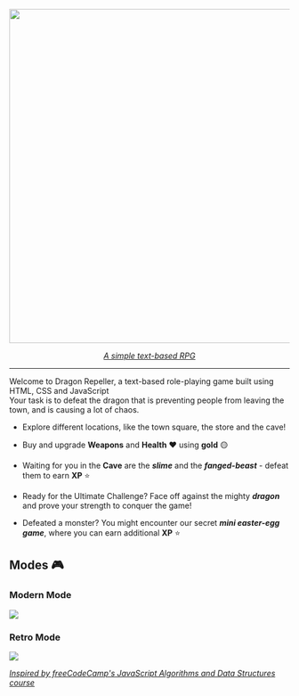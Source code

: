 <div align="center">  

<p align="center">
    <img src="https://repeller-dragon.vercel.app/assets/images/thumbnails/transparent.png" width="600">
</p>

<a href="https://repeller-dragon.vercel.app"><em>A simple text-based RPG</em></a>

</div>  
  
-----  

Welcome to Dragon Repeller, a text-based role-playing game built using HTML, CSS and JavaScript
<br>
Your task is to defeat the dragon that is preventing people from leaving the town, and is causing a lot of chaos.
<br>

- Explore different locations, like the town square, the store and the cave!

- Buy and upgrade **Weapons** and **Health** ❤️️ using **gold** 🟡

- Waiting for you in the **Cave** are the ***slime*** and the ***fanged-beast*** - defeat them to earn **XP** ⭐️

- Ready for the Ultimate Challenge? Face off against the mighty ***dragon*** and prove your strength to conquer the game!

- Defeated a monster? You might encounter our secret ***mini easter-egg game***, where you can earn additional **XP** ⭐️

## Modes 🎮
### Modern Mode
<img src="https://repeller-dragon.vercel.app/assets/images/thumbnails/modern.png">

### Retro Mode
<img src="https://repeller-dragon.vercel.app/assets/images/thumbnails/retro.png">

<a href="https://www.freecodecamp.org/learn/javascript-algorithms-and-data-structures-v8/learn-basic-javascript-by-building-a-role-playing-game/step-1"><em>Inspired by freeCodeCamp's JavaScript Algorithms and Data Structures course</em></a>